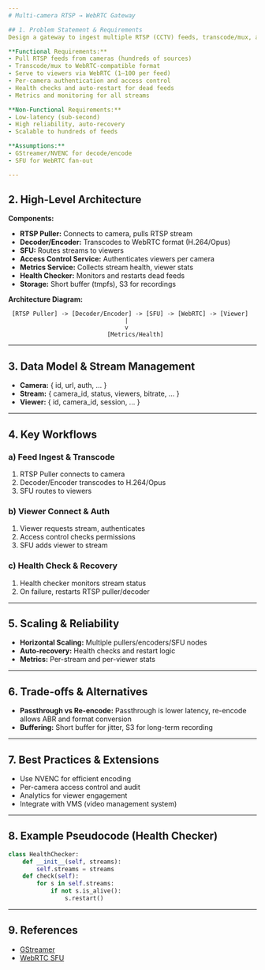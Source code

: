 ```yaml
---
# Multi-camera RTSP → WebRTC Gateway

## 1. Problem Statement & Requirements
Design a gateway to ingest multiple RTSP (CCTV) feeds, transcode/mux, and serve via WebRTC with per-camera auth and monitoring.

**Functional Requirements:**
- Pull RTSP feeds from cameras (hundreds of sources)
- Transcode/mux to WebRTC-compatible format
- Serve to viewers via WebRTC (1–100 per feed)
- Per-camera authentication and access control
- Health checks and auto-restart for dead feeds
- Metrics and monitoring for all streams

**Non-Functional Requirements:**
- Low-latency (sub-second)
- High reliability, auto-recovery
- Scalable to hundreds of feeds

**Assumptions:**
- GStreamer/NVENC for decode/encode
- SFU for WebRTC fan-out

---
```

## 2. High-Level Architecture

**Components:**
- **RTSP Puller:** Connects to camera, pulls RTSP stream
- **Decoder/Encoder:** Transcodes to WebRTC format (H.264/Opus)
- **SFU:** Routes streams to viewers
- **Access Control Service:** Authenticates viewers per camera
- **Metrics Service:** Collects stream health, viewer stats
- **Health Checker:** Monitors and restarts dead feeds
- **Storage:** Short buffer (tmpfs), S3 for recordings

**Architecture Diagram:**
```
 [RTSP Puller] -> [Decoder/Encoder] -> [SFU] -> [WebRTC] -> [Viewer]
                                 |
                                 v
                            [Metrics/Health]
```

---
## 3. Data Model & Stream Management

- **Camera:** { id, url, auth, ... }
- **Stream:** { camera_id, status, viewers, bitrate, ... }
- **Viewer:** { id, camera_id, session, ... }

---
## 4. Key Workflows

### a) Feed Ingest & Transcode
1. RTSP Puller connects to camera
2. Decoder/Encoder transcodes to H.264/Opus
3. SFU routes to viewers

### b) Viewer Connect & Auth
1. Viewer requests stream, authenticates
2. Access control checks permissions
3. SFU adds viewer to stream

### c) Health Check & Recovery
1. Health checker monitors stream status
2. On failure, restarts RTSP puller/decoder

---
## 5. Scaling & Reliability

- **Horizontal Scaling:** Multiple pullers/encoders/SFU nodes
- **Auto-recovery:** Health checks and restart logic
- **Metrics:** Per-stream and per-viewer stats

---
## 6. Trade-offs & Alternatives

- **Passthrough vs Re-encode:** Passthrough is lower latency, re-encode allows ABR and format conversion
- **Buffering:** Short buffer for jitter, S3 for long-term recording

---
## 7. Best Practices & Extensions

- Use NVENC for efficient encoding
- Per-camera access control and audit
- Analytics for viewer engagement
- Integrate with VMS (video management system)

---
## 8. Example Pseudocode (Health Checker)
```python
class HealthChecker:
    def __init__(self, streams):
        self.streams = streams
    def check(self):
        for s in self.streams:
            if not s.is_alive():
                s.restart()
```

---
## 9. References
- [GStreamer](https://gstreamer.freedesktop.org/)
- [WebRTC SFU](https://medooze.com/)
